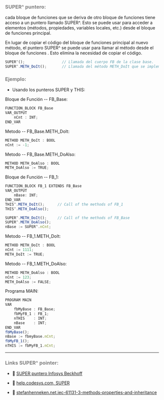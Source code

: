 ### <span style="color:grey">SUPER^ puntero:</span>
cada bloque de funciones que se deriva de otro bloque de funciones tiene acceso a un puntero llamado SUPER^. 
Esto se puede usar para acceder a elementos (métodos, propiedades, variables locales, etc.) desde el bloque de funciones principal.

En lugar de copiar el código del bloque de funciones principal al nuevo método, el puntero SUPER^ se puede usar para llamar al método desde el bloque de funciones  . Esto elimina la necesidad de copiar el código.

```javascript
SUPER^();                 // Llamada del cuerpo FB de la clase base.
SUPER^.METH_DoIt();       // Llamada del método METH_DoIt que se implementa en la clase base.
```
### <span style="color:grey">Ejemplo:</span>

- Usando los punteros SUPER y THIS:

Bloque de Función -- FB_Base:
```javascript
FUNCTION_BLOCK FB_Base
VAR_OUTPUT
    nCnt : INT;
END_VAR
```
Metodo -- FB_Base.METH_DoIt:
```javascript
METHOD METH_DoIt : BOOL
nCnt := -1;
```
Metodo -- FB_Base.METH_DoAlso:
```javascript
METHOD METH_DoAlso : BOOL
METH_DoAlso := TRUE;
```
Bloque de Función -- FB_1:
```javascript
FUNCTION_BLOCK FB_1 EXTENDS FB_Base
VAR_OUTPUT
    nBase: INT;
END_VAR
THIS^.METH_DoIt();      // Call of the methods of FB_1
THIS^.METH_DoAlso();

SUPER^.METH_DoIt();     // Call of the methods of FB_Base
SUPER^.METH_DoAlso();
nBase := SUPER^.nCnt;
```
Metodo -- FB_1.METH_DoIt:
```javascript
METHOD METH_DoIt : BOOL
nCnt := 1111;    
METH_DoIt := TRUE;
```
Metodo -- FB_1.METH_DoAlso:
```javascript
METHOD METH_DoAlso : BOOL
nCnt := 123;    
METH_DoAlso := FALSE;
```
Programa MAIN:
```javascript
PROGRAM MAIN
VAR
    fbMyBase : FB_Base;
    fbMyFB_1 : FB_1;
    nTHIS    : INT;
    nBase    : INT;
END_VAR
fbMyBase();
nBase := fbmyBase.nCnt;
fbMyFB_1();
nTHIS := fbMyFB_1.nCnt;
```
***
### <span style="color:grey">Links SUPER^ pointer:</span>
- 🔗 [SUPER puntero Infosys Beckhoff](https://infosys.beckhoff.com/content/1033/tc3_plc_intro/2528837771.html?id=5132996865500332085)

- 🔗 [help.codesys.com, SUPER](https://help.codesys.com/api-content/2/codesys/3.5.14.0/en/_cds_pointer_super/)

- 🔗 [stefanhenneken.net,iec-61131-3-methods-properties-and-inheritance](https://stefanhenneken.net/2017/04/23/iec-61131-3-methods-properties-and-inheritance/)
